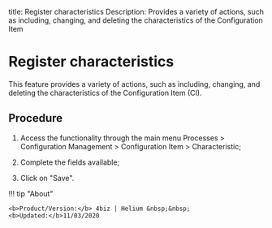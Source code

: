 title: Register characteristics
Description: Provides a variety of actions, such as including, changing, and deleting the characteristics of the Configuration Item
# Register characteristics

This feature provides a variety of actions, such as including, changing, and
deleting the characteristics of the Configuration Item (CI).

Procedure
-------------

1.  Access the functionality through the main menu Processes \> Configuration
    Management \> Configuration Item \> Characteristic;

2.  Complete the fields available;

3.  Click on "Save".


!!! tip "About"

    <b>Product/Version:</b> 4biz | Helium &nbsp;&nbsp;
    <b>Updated:</b>11/03/2020
